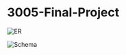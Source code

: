 # 3005-Final-Project

![ER](https://github.com/EdmundYe/3005-Final-Project/assets/144640029/bebba487-459d-43b9-a858-a07849d27405)

![Schema](https://github.com/EdmundYe/3005-Final-Project/assets/144640029/2979cb12-eea7-4eb0-8811-52ad31ab2761)
